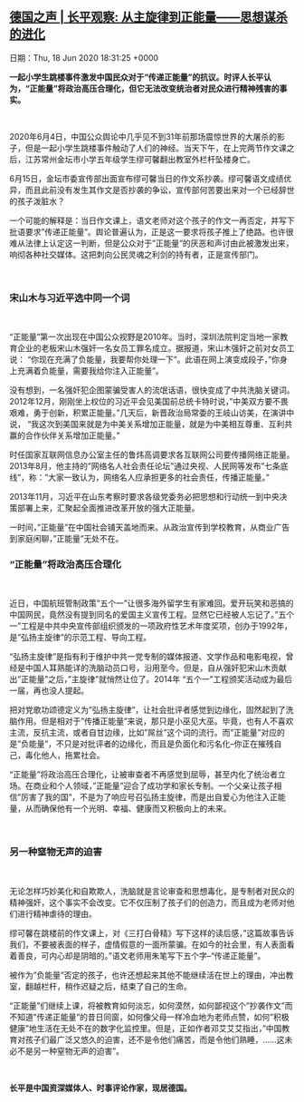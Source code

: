 [德国之声 | 长平观察: 从主旋律到正能量——思想谋杀的进化](https://chinadigitaltimes.net/chinese/2020/06/%e5%be%b7%e5%9b%bd%e4%b9%8b%e5%a3%b0-%e9%95%bf%e5%b9%b3%e8%a7%82%e5%af%9f-%e4%bb%8e%e4%b8%bb%e6%97%8b%e5%be%8b%e5%88%b0%e6%ad%a3%e8%83%bd%e9%87%8f-%e6%80%9d%e6%83%b3%e8%b0%8b/)
------
日期：Thu, 18 Jun 2020 18:31:25 +0000

<p><strong>一起小学生跳楼事件激发中国民众对于“传递正能量”的抗议。时评人长平认为，“正能量”将政治高压合理化，但它无法改变统治者对民众进行精神残害的事实。</strong></p><p>&nbsp;</p><p>2020年6月4日，中国公众舆论中几乎见不到31年前那场震惊世界的大屠杀的影子，但是一起小学生跳楼事件触动了人们的神经。当天下午，在上完两节作文课之后，江苏常州金坛市小学五年级学生缪可馨翻出教室外栏杆坠楼身亡。</p><p>6月15日，金坛市委宣传部出面宣布缪可馨当日的作文系抄袭。缪可馨语文成绩优异，而且此前没有发生其作文是否抄袭的争讼，宣传部何苦要出来对一个已经辞世的孩子泼脏水？</p><p>一个可能的解释是：当日作文课上，语文老师对这个孩子的作文一再否定，并写下批语要求&#8221;传递正能量&#8221;。舆论普遍认为，正是这一要求将孩子推上了绝路。也许很难从法律上认定这一判断，但是公众对于&#8221;正能量&#8221;的厌恶和声讨由此被激发出来，响彻各种社交媒体。这把刺向公民灵魂之利剑的持有者，正是宣传部门。</p><p>&nbsp;</p><h3>宋山木与习近平选中同一个词</h3><p>&nbsp;</p><p>&#8220;正能量&#8221;第一次出现在中国公众视野是2010年。当时，深圳法院判定当地一家教育企业的老板宋山木强奸一名女员工罪名成立。据报道，宋山木强奸之前对女员工说： &#8220;你现在充满了负能量，我要帮你处理一下&#8221;。此语在网上演变成段子，&#8221;你身上充满着负能量，需要我给你注入正能量&#8221;。</p><p>没有想到，一名强奸犯企图蒙骗受害人的流氓话语，很快变成了中共洗脑关键词。2012年12月，刚刚坐上权位的习近平会见美国前总统卡特时说，&#8221;中美双方要不畏艰难，勇于创新，积累正能量。&#8221;几天后，新晋政治局常委的王岐山访美，在演讲中说， &#8220;我这次到美国来就是为中美关系增加正能量，就是为中美相互尊重、互利共赢的合作伙伴关系增加正能量。&#8221;</p><p>时任国家互联网信息办公室主任的鲁炜高调要求各互联网公司要传播网络正能量。2013年8月，他主持的&#8221;网络名人社会责任论坛&#8221;通过央视、人民网等发布&#8221;七条底线&#8221;，称：&#8221;大家一致认为，网络名人应承担更多的社会责任，传播正能量。&#8221;</p><p>2013年11月，习近平在山东考察时要求各级党委务必把思想和行动统一到中央决策部署上来，汇聚起全面推进改革开放的强大正能量。</p><p>一时间，&#8221;正能量&#8221;在中国社会铺天盖地而来。从政治宣传到学校教育，从商业广告到家庭闲聊，&#8221;正能量&#8221;无处不在。</p><h3></h3><h3>&#8220;正能量&#8221;将政治高压合理化</h3><p>&nbsp;</p><p>近日，中国航班管制政策&#8221;五个一&#8221;让很多海外留学生有家难回。爱开玩笑和恶搞的中国网民，竟然没有提到同名的爱国主义宣传工程。显然它已经被人忘记了。&#8221;五个一&#8221;工程是中共中央宣传部组织颁发的一项政府性艺术年度奖项，创办于1992年，是&#8221;弘扬主旋律&#8221;的示范工程、导向工程。</p><p>&#8220;弘扬主旋律&#8221;是指有利于维护中共一党专制的媒体报道、文学作品和电影电视，曾经是中国人耳熟能详的洗脑动员口号，沿用至今。但是，自从强奸犯宋山木贡献出&#8221;正能量&#8221;之后，&#8221;主旋律&#8221;就悄然让位了。2014年 &#8220;五个一&#8221;工程颁奖活动成为最后一届，再也没人提起。</p><p>把对党歌功颂德定义为&#8221;弘扬主旋律&#8221;，让社会批评者感觉到边缘化，固然起到了洗脑作用。但是相对于&#8221;传播正能量&#8221;来说，那只是小巫见大巫。毕竟，也有人不喜欢主流，反抗主流，或者自甘边缘，比如&#8221;屌丝&#8221;这个词的流行。而&#8221;正能量&#8221;对应的是&#8221;负能量&#8221;，不只是对批评者的边缘化，而且是负面化和污名化&#8211;你正在摧残自己，毒化他人，拖累社会。</p><p>&#8220;正能量&#8221;将政治高压合理化，让被审查者不再感觉到屈辱，甚至内化了统治者立场。在商业和个人领域，&#8221;正能量&#8221;迎合了成功学和家长专制。一个父亲让孩子相信&#8221;厉害了我的国&#8221;，不是为了响应号召弘扬主旋律，而是出自爱心为他注入正能量，从而确保他有一个光明、幸福、健康而又积极向上的未来。</p><p>&nbsp;</p><h3>另一种窒物无声的迫害</h3><p>&nbsp;</p><p>无论怎样巧妙美化和自欺欺人，洗脑就是言论审查和思想毒化，是专制者对民众的精神强奸，这个事实不会改变。它不仅压制了孩子们的创造力，而且成为老师对他们进行精神虐待的理由。</p><p>缪可馨在跳楼前的作文课上，对《三打白骨精》写下这样的读后感，&#8221;这篇故事告诉我们，不要被表面的样子，虚情假意的一面所蒙骗。在如今的社会里，有人表面看着善良，可内心却是阴暗的。&#8221;语文老师用朱笔写下五个字&#8211;&#8220;传递正能量&#8221;。</p><p>被作为&#8221;负能量&#8221;否定的孩子，也许还想起来其他不能继续活在世上的理由，冲出教室，翻越栏杆，稍作迟疑之后，结束了自己的生命。</p><p>&#8220;正能量&#8221;们继续上课，将被教育如何淡忘，如何漠然，如何鄙视这个&#8221;抄袭作文&#8221;而不知道&#8221;传递正能量&#8221;的昔日同窗，如何像父母一样冷血地为老师点赞，如何&#8221;积极健康&#8221;地生活在无处不在的数字化监控里。但是，正如作者邓艾艾艾指出，&#8221;中国教育对孩子们最广泛又悠久的迫害，还不是令他们痛苦，而是令他们熟睡，……这未必不是另一种窒物无声的迫害&#8221;。</p><p>&nbsp;</p><p><strong>长平是中国资深媒体人、时事评论作家，现居德国。</strong></p>
